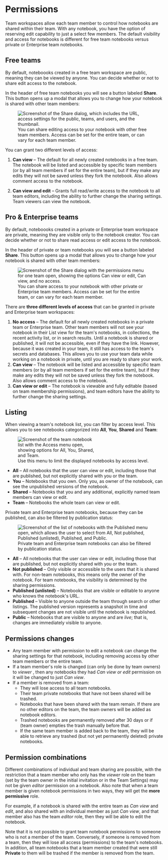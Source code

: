 # Permissions

Team workspaces allow each team member to control how notebooks are shared within their team. With any notebook, you have the option of reserving edit capability to just a select few members. The default visibility and access for notebooks is different for free team notebooks versus private or Enterprise team notebooks.

## Free teams

By default, noteboooks created in a free team workspace are public, meaning they can be viewed by anyone. You can decide whether or not to share edit access to the notebook.

In the header of free team notebooks you will see a button labeled **Share**. This button opens up a modal that allows you to change how your notebook is shared with other team members:

<figure>
  <img
    class="screenshot" style="max-width:450px;"
    src="/accounts-workspaces/assets/shareNotebookFreeTeam.png"
    alt="Screenshot of the Share dialog, which includes the URL, access settings for the public, teams, and users, and the thumbnail."
  />
  <figcaption>You can share editing access to your notebook with other free team members. Access can be set for the entire team, or can vary for each team member.</figcaption>
</figure>

You can grant two different levels of access:

1. **Can view** – The default for all newly created notebooks in a free team. The notebook will be listed and accessible by specific team members (or by all team members if set for the entire team), but if they make any edits they will not be saved unless they fork the notebook. Also allows comment access to the notebook. 

2. **Can view and edit** – Grants full read/write access to the notebook to all team editors, including the ability to further change the sharing settings. Team viewers can view the notebook. 

## Pro & Enterprise teams

<PricingBadge level="pro" />

By default, noteboooks created in a private or Enterprise team workspace are private, meaning they are visible only to the notebook creator. You can decide whether or not to share read access or edit access to the notebook.

In the header of private or  team notebooks you will see a button labeled **Share**. This button opens up a modal that allows you to change how your notebook is shared with other team members:

<figure>
  <img
    class="screenshot" style="max-width:450px;"
    src="/accounts-workspaces/assets/sharePrivateTeamEdited.png"
    alt="Screenshot of the Share dialog with the permissions menu for one team open, showing the options Can view or edit, Can view, and no access."
  />
  <figcaption>You can share access to your notebook with other private or Enterprise team members. Access can be set for the entire team, or can vary for each team member.</figcaption>
</figure>

There are **three different levels of access** that can be granted in private and Enterprise team workspaces:

1. **No access** – The default for all newly created notebooks in a private team or Enterprise team. Other team members will not see your notebook in their List view for the team's notebooks, in collections, the recent activity list, or in search results. Until a notebook is shared or published, it will not be accessible, even if they have the link. However, because it was created in your team, it still has access to the team's secrets and databases. This allows you to use your team data while working on a notebook in private, until you are ready to share your work.
2. **Can view** – The notebook will be listed and accessible by specific team members (or by all team members if set for the entire team), but if they make any edits they will not be saved unless they fork the notebook. Also allows comment access to the notebook. 
3. **Can view or edit** – The notebook is viewable and fully editable (based on team membership permissions), and team editors have the ability to further change the sharing settings.

## Listing

When viewing a team's notebook list, you can filter by access level. This allows you to see notebooks categorized into **All**, **You**, **Shared** and **Team**:

<figure>
  <img
    class="screenshot" style="max-width:250px;"
    src="/accounts-workspaces/assets/notebookAccessList@1.png"
    alt="Screenshot of the team notebook list with the Access menu open, showing options for All, You, Shared, and Team."
  />
  <figcaption>Use this menu to limit the displayed notebooks by access level. </figcaption>
</figure>

- **All** – All notebooks that the user can view or edit, including those that are published, but not explicitly shared with you or the team.
- **You** – Notebooks that you own. Only you, as owner of the notebook, can see the unpublished versions of the notebook.
- **Shared** – Notebooks that you and any additional, explicitly named team members can view or edit.
- **Team** – Notebooks the whole team can view or edit.

Private team and Enterprise team notebooks, because they can be published, can also be filtered by publication status:

<figure>
  <img
    class="screenshot" style="max-width:425px;"
    src="/accounts-workspaces/assets/notebookAccessListPrivate.png"
    alt="Screenshot of the list of notebooks with the Published menu open, which allows the user to select from All, Not published, Published (unlisted), Published, and Public."
  />
  <figcaption>Private team and Enterprise team notebooks can also be filtered by publication status. </figcaption>
</figure>

- **All** – All notebooks that the user can view or edit, including those that are published, but not explicitly shared with you or the team.
- **Not published** – Only visible or accessible to the users that it is shared with. For non-team notebooks, this means only the owner of the notebook. For team notebooks, the visibility is determined by the sharing permissions.
- **Published (unlisted)** – Notebooks that are visible or editable to anyone who knows the notebook's URL.
- **Published** – Visible to anyone outside the team through search or other listings. The published version represents a snapshot in time and subsequent changes are not visible until the notebook is republished.
- **Public** – Notebooks that are visible to anyone and are *live*; that is, changes are immediately visible to anyone.

## Permissions changes

* Any team member with permission to edit a notebook can change the sharing settings for that notebook, including removing access by other team members or the entire team. 
* If a team member's role is changed (can only be done by team owners) to _viewer_ , then any notebooks they had _Can view or edit_ permission on it will be changed to just _Can view_. 
* If a member is removed from a team:
  * They will lose access to all team notebooks.
  * Their team private notebooks that have not been shared will be trashed.
  * Notebooks that have been shared with the team remain. If there are no other editors on the team, the team owners will be added as notebook editors.
  * Trashed notebooks are permanently removed after 30 days or if (team owner) empties the trash manually before that.
  * If the same team member is added back to the team, they will be able to retrieve any trashed (but not yet permanently deleted) private notebooks.


## Permission combinations

Different combinations of individual and team sharing are possible, with the restriction that a team member who only has the _viewer_ role on the team (set by the team owner in the initial invitation or in the Team Settings) may not be given _editor_ permission on a notebook. Also note that when a team member is given notebook permissions in two ways, they will get the **more permissive** role. 

For example, if a notebook is shared with the entire team as _Can view_ and _edit_, and also shared with an individual member as just _Can view_, and that member also has the team _editor_ role, then they will be able to edit the notebook. 

Note that it is not possible to grant team notebook permissions to someone who is not a member of the team. Conversely, if someone is removed from a team, then they will lose all access (permissions) to the team's notebooks. In addition, all team notebooks that a team member created that were still **Private** to them will be trashed if the member is removed from the team. 



